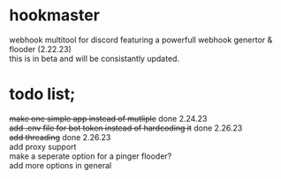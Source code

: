 # hookmaster
webhook multitool for discord featuring a powerfull webhook genertor & flooder (2.22.23)  
this is in beta and will be consistantly updated.
# todo list;
~~make one simple app instead of mutliple~~ done 2.24.23  
~~add .env file for bot token instead of hardcoding it~~ done 2.26.23  
~~add threading~~ done 2.26.23  
add proxy support  
make a seperate option for a pinger flooder?  
add more options in general  
